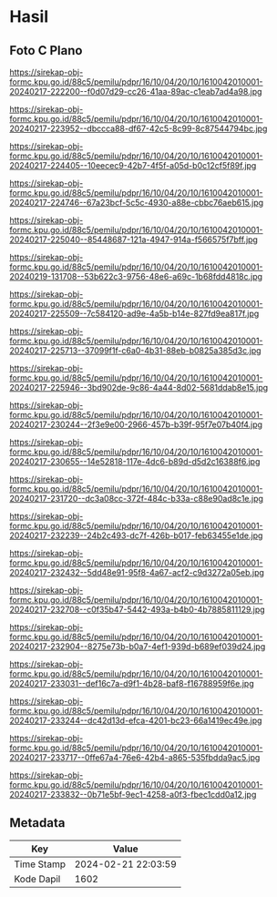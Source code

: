# Hasil

## Foto C Plano

https://sirekap-obj-formc.kpu.go.id/88c5/pemilu/pdpr/16/10/04/20/10/1610042010001-20240217-222200--f0d07d29-cc26-41aa-89ac-c1eab7ad4a98.jpg

https://sirekap-obj-formc.kpu.go.id/88c5/pemilu/pdpr/16/10/04/20/10/1610042010001-20240217-223952--dbccca88-df67-42c5-8c99-8c87544794bc.jpg

https://sirekap-obj-formc.kpu.go.id/88c5/pemilu/pdpr/16/10/04/20/10/1610042010001-20240217-224405--10eecec9-42b7-4f5f-a05d-b0c12cf5f89f.jpg

https://sirekap-obj-formc.kpu.go.id/88c5/pemilu/pdpr/16/10/04/20/10/1610042010001-20240217-224746--67a23bcf-5c5c-4930-a88e-cbbc76aeb615.jpg

https://sirekap-obj-formc.kpu.go.id/88c5/pemilu/pdpr/16/10/04/20/10/1610042010001-20240217-225040--85448687-121a-4947-914a-f566575f7bff.jpg

https://sirekap-obj-formc.kpu.go.id/88c5/pemilu/pdpr/16/10/04/20/10/1610042010001-20240219-131708--53b622c3-9756-48e6-a69c-1b68fdd4818c.jpg

https://sirekap-obj-formc.kpu.go.id/88c5/pemilu/pdpr/16/10/04/20/10/1610042010001-20240217-225509--7c584120-ad9e-4a5b-b14e-827fd9ea817f.jpg

https://sirekap-obj-formc.kpu.go.id/88c5/pemilu/pdpr/16/10/04/20/10/1610042010001-20240217-225713--37099f1f-c6a0-4b31-88eb-b0825a385d3c.jpg

https://sirekap-obj-formc.kpu.go.id/88c5/pemilu/pdpr/16/10/04/20/10/1610042010001-20240217-225946--3bd902de-9c86-4a44-8d02-5681ddab8e15.jpg

https://sirekap-obj-formc.kpu.go.id/88c5/pemilu/pdpr/16/10/04/20/10/1610042010001-20240217-230244--2f3e9e00-2966-457b-b39f-95f7e07b40f4.jpg

https://sirekap-obj-formc.kpu.go.id/88c5/pemilu/pdpr/16/10/04/20/10/1610042010001-20240217-230655--14e52818-117e-4dc6-b89d-d5d2c16388f6.jpg

https://sirekap-obj-formc.kpu.go.id/88c5/pemilu/pdpr/16/10/04/20/10/1610042010001-20240217-231720--dc3a08cc-372f-484c-b33a-c88e90ad8c1e.jpg

https://sirekap-obj-formc.kpu.go.id/88c5/pemilu/pdpr/16/10/04/20/10/1610042010001-20240217-232239--24b2c493-dc7f-426b-b017-feb63455e1de.jpg

https://sirekap-obj-formc.kpu.go.id/88c5/pemilu/pdpr/16/10/04/20/10/1610042010001-20240217-232432--5dd48e91-95f8-4a67-acf2-c9d3272a05eb.jpg

https://sirekap-obj-formc.kpu.go.id/88c5/pemilu/pdpr/16/10/04/20/10/1610042010001-20240217-232708--c0f35b47-5442-493a-b4b0-4b7885811129.jpg

https://sirekap-obj-formc.kpu.go.id/88c5/pemilu/pdpr/16/10/04/20/10/1610042010001-20240217-232904--8275e73b-b0a7-4ef1-939d-b689ef039d24.jpg

https://sirekap-obj-formc.kpu.go.id/88c5/pemilu/pdpr/16/10/04/20/10/1610042010001-20240217-233031--def16c7a-d9f1-4b28-baf8-f16788959f6e.jpg

https://sirekap-obj-formc.kpu.go.id/88c5/pemilu/pdpr/16/10/04/20/10/1610042010001-20240217-233244--dc42d13d-efca-4201-bc23-66a1419ec49e.jpg

https://sirekap-obj-formc.kpu.go.id/88c5/pemilu/pdpr/16/10/04/20/10/1610042010001-20240217-233717--0ffe67a4-76e6-42b4-a865-535fbdda9ac5.jpg

https://sirekap-obj-formc.kpu.go.id/88c5/pemilu/pdpr/16/10/04/20/10/1610042010001-20240217-233832--0b71e5bf-9ec1-4258-a0f3-fbec1cdd0a12.jpg


## Metadata

| Key        | Value               |
| ---------- | ------------------- |
| Time Stamp | 2024-02-21 22:03:59 |
| Kode Dapil | 1602                |



